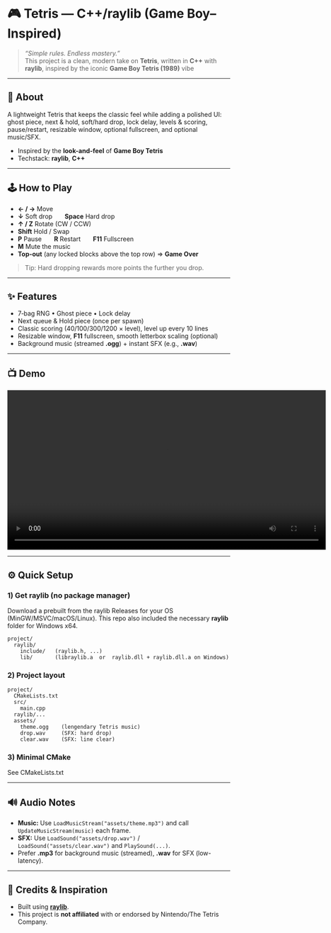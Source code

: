 # 🎮 Tetris — C++/raylib (Game Boy–Inspired)

> _“Simple rules. Endless mastery.”_  
> This project is a clean, modern take on **Tetris**, written in **C++** with **raylib**, inspired by the iconic **Game Boy Tetris (1989)** vibe

---

## 🧱 About
A lightweight Tetris that keeps the classic feel while adding a polished UI: ghost piece, next & hold, soft/hard drop, lock delay, levels & scoring, pause/restart, resizable window, optional fullscreen, and optional music/SFX.

- Inspired by the **look-and-feel** of **Game Boy Tetris** 
- Techstack: **raylib**, **C++**

---

## 🕹️ How to Play
- **← / →** Move  
- **↓** Soft drop  **Space** Hard drop  
- **↑ / Z** Rotate (CW / CCW)  
- **Shift** Hold / Swap  
- **P** Pause  **R** Restart  **F11** Fullscreen  
- **M** Mute the music
- **Top-out** (any locked blocks above the top row) ⇒ **Game Over**

> Tip: Hard dropping rewards more points the further you drop.

---

## ✨ Features
- 7‑bag RNG • Ghost piece • Lock delay  
- Next queue & Hold piece (once per spawn)  
- Classic scoring (40/100/300/1200 × level), level up every 10 lines  
- Resizable window, **F11** fullscreen, smooth letterbox scaling (optional)  
- Background music (streamed **.ogg**) + instant SFX (e.g., **.wav**)
---

## 📺 Demo

<video src="README/demo.H264" controls width="720" playsinline></video>


---

## ⚙️ Quick Setup

### 1) Get raylib (no package manager)
Download a prebuilt from the raylib Releases for your OS (MinGW/MSVC/macOS/Linux).
This repo also included the necessary **raylib** folder for Windows x64.

```
project/
  raylib/
    include/   (raylib.h, ...)
    lib/       (libraylib.a  or  raylib.dll + raylib.dll.a on Windows)
```

### 2) Project layout
```
project/
  CMakeLists.txt
  src/
    main.cpp
  raylib/...
  assets/
    theme.ogg    (lengendary Tetris music)
    drop.wav     (SFX: hard drop)
    clear.wav    (SFX: line clear)
```

### 3) Minimal CMake

See CMakeLists.txt

---

## 🔊 Audio Notes
- **Music:** Use `LoadMusicStream("assets/theme.mp3")` and call `UpdateMusicStream(music)` each frame.  
- **SFX:** Use `LoadSound("assets/drop.wav")` / `LoadSound("assets/clear.wav")` and `PlaySound(...)`.  
- Prefer **.mp3** for background music (streamed), **.wav** for SFX (low-latency).

---

## 🙌 Credits & Inspiration
- Built using **[raylib](https://www.raylib.com/)**.  
- This project is **not affiliated** with or endorsed by Nintendo/The Tetris Company.

